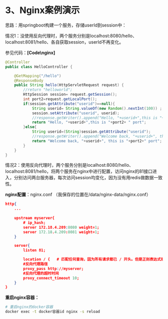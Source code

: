 # 3、Nginx案例演示

思路：用springboot构建一个服务，存储userId到session中：

情况1：没使用反向代理时，两个服务分别是localhost:8080/hello、localhost:8081/hello、各自获取session，userId不再变化。

参见代码：**[Code\nginx]**

```java
@Controller
public class HelloController {

    @GetMapping("/hello")
    @ResponseBody
    public String hello(HttpServletRequest request) {
        //return "helloworld";
        HttpSession session= request.getSession();
        int port2=request.getLocalPort();
        if(session.getAttribute("userid")==null){
            String userid= String.valueOf(new Random().nextInt(100)) ;
            session.setAttribute("userid", userid);
            //response.getWriter().append("Hello, "+userid+",this is "+port2+ " port");
            return "Hello, "+userid+",this is "+port2+ " port";
        }else{
            String userid=(String)session.getAttribute("userid");
            //response.getWriter().append("Welcome back, "+userid+", this is "+port2+" port") ;
            return "Welcome back, "+userid+", this is "+port2+" port";
        }
    }
}
```



情况2：使用反向代理时，两个服务分别是localhost:8080/hello、localhost:8081/hello，将两个服务在nginx中进行配置，访问nginx的81接口进入，分别访问两台服务器，每次访问session均变化，因为没有用redis做数据一致性。

**nginx配置**：nginx.conf    （我保存的位置在/data/nginx-data/nginx.conf）

```json
http{
    ...
    
	upstream myserver{
        # ip_hash;
        server 172.18.4.209:8080 weight=1;
        server 172.18.4.209:8081 weight=1;
    }

    server{
        listen 81;

        location / {   # 匹配任何查询，因为所有请求都已 / 开头。但是正则表达式规则和长的块规则将被优先和查询匹配。
        #反向代理路径
        proxy_pass http://myserver;
        #反向代理的超时时间
        proxy_connect_timeout 10;
    }
}
```

**重启nginx容器：**

```bash
# 重启nginx的docker容器
docker exec -t docker容器id nginx -s reload
```











